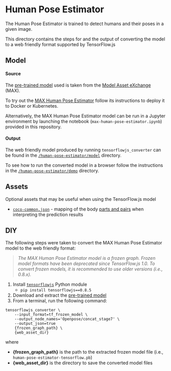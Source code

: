 # Human Pose Estimator

The Human Pose Estimator is trained to detect humans and their poses in a given image.

This directory contains the steps for and the output of converting the model to a web friendly format supported by TensorFlow.js


## Model

#### Source

The [pre-trained model](http://max-assets.s3-api.us-geo.objectstorage.softlayer.net/human-pose-estimator/1.0/assets.tar.gz) used is taken from the [Model Asset eXchange](https://ibm.biz/max-models) (MAX).

To try out the [MAX Human Pose Estimator](https://developer.ibm.com/exchanges/models/all/max-human-pose-estimator/) follow its instructions to deploy it to Docker or Kubernetes.

Alternatively, the MAX Human Pose Estimator model can be run in a Jupyter environment by launching the notebook (`max-human-pose-estimator.ipynb`) provided in this repository.

#### Output

The web friendly model produced by running `tensorflowjs_converter` can be found in the [`/human-pose-estimator/model`](https://github.com/vabarbosa/tfjs-model-playground/tree/master/human-pose-estimator/model) directory.

To see how to run the converted model in a browser follow the instructions in the [`/human-pose-estimator/demo`](https://github.com/vabarbosa/tfjs-model-playground/tree/master/human-pose-estimator/demo) directory.


## Assets

Optional assets that may be useful when using the TensorFlow.js model

- [`coco-common.json`](https://github.com/vabarbosa/tfjs-model-playground/blob/master/human-pose-estimator/assets/coco-common.json) - mapping of the body [parts and pairs](https://github.com/IBM/MAX-Human-Pose-Estimator/blob/master/core/tf_pose/common.py) when interpreting the prediction results


## DIY

The following steps were taken to convert the MAX Human Pose Estimator model to the web friendly format:

> _The MAX Human Pose Estimator model is a frozen graph. Frozen model formats have been deprecated since TensorFlow.js 1.0. To convert frozen models, it is recommended to use older versions (i.e., 0.8.x)._

1. Install [`tensorflowjs`](https://pypi.org/project/tensorflowjs/) Python module
    - `pip install tensorflowjs==0.8.5`
1. Download and extract the [pre-trained model](http://max-assets.s3-api.us-geo.objectstorage.softlayer.net/human-pose-estimator/1.0/assets.tar.gz)  
1. From a terminal, run the following command:  

```
tensorflowjs_converter \
    --input_format=tf_frozen_model \
    --output_node_names='Openpose/concat_stage7' \
    --output_json=true
    {frozen_graph_path} \
    {web_asset_dir}
```

where  

- **{frozen\_graph\_path}** is the path to the extracted frozen model file (i.e., `human-pose-estimator-tensorflow.pb`)
- **{web\_asset\_dir}** is the directory to save the converted model files
